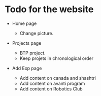 # Todo for the website

* Home page
  - Change picture.

* Projects page
  - BTP project.
  - Keep projets in chronological order

* Add Exp page
  - Add content on canada and shashtri
  - Add content on avanti program
  - Add content on Robotics Club


    
